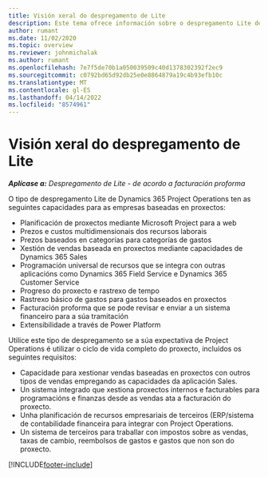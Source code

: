 ```yaml
---
title: Visión xeral do despregamento de Lite
description: Este tema ofrece información sobre o despregamento Lite de Dynamics 365 Project Operations.
author: rumant
ms.date: 11/02/2020
ms.topic: overview
ms.reviewer: johnmichalak
ms.author: rumant
ms.openlocfilehash: 7e7f5de70b1a050039509c40d1378302392f2ec9
ms.sourcegitcommit: c0792bd65d92db25e0e8864879a19c4b93efb10c
ms.translationtype: MT
ms.contentlocale: gl-ES
ms.lasthandoff: 04/14/2022
ms.locfileid: "8574961"
---
```

# <a name="lite-deployment-overview"></a>Visión xeral do despregamento de Lite

_**Aplícase a:** Despregamento de Lite - de acordo a facturación proforma_

O tipo de despregamento Lite de Dynamics 365 Project Operations ten as seguintes capacidades para as empresas baseadas en proxectos:

- Planificación de proxectos mediante Microsoft Project para a web
- Prezos e custos multidimensionais dos recursos laborais
- Prezos baseados en categorías para categorías de gastos
- Xestión de vendas baseada en proxectos mediante capacidades de Dynamics 365 Sales
- Programación universal de recursos que se integra con outras aplicacións como Dynamics 365 Field Service e Dynamics 365 Customer Service
- Progreso do proxecto e rastrexo de tempo
- Rastrexo básico de gastos para gastos baseados en proxectos
- Facturación proforma que se pode revisar e enviar a un sistema financeiro para a súa tramitación
- Extensibilidade a través de Power Platform

Utilice este tipo de despregamento se a súa expectativa de Project Operations é utilizar o ciclo de vida completo do proxecto, incluídos os seguintes requisitos:

- Capacidade para xestionar vendas baseadas en proxectos con outros tipos de vendas empregando as capacidades da aplicación Sales.
- Un sistema integrado que xestiona proxectos internos e facturables para programacións e finanzas desde as vendas ata a facturación do proxecto.
- Unha planificación de recursos empresariais de terceiros (ERP/sistema de contabilidade financeira para integrar con Project Operations.
- Un sistema de terceiros para traballar con impostos sobre as vendas, taxas de cambio, reembolsos de gastos e gastos que non son do proxecto.


[!INCLUDE[footer-include](../includes/footer-banner.md)]